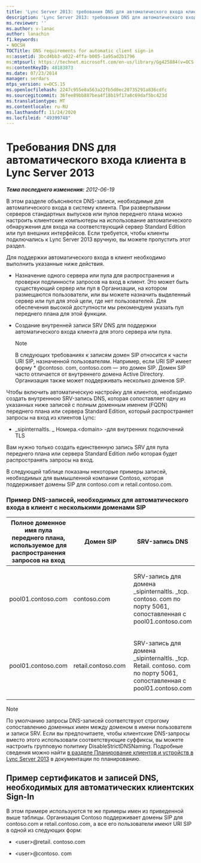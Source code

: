 ```yaml
---
title: 'Lync Server 2013: требования DNS для автоматического входа клиента'
description: 'Lync Server 2013: требования DNS для автоматического входа клиента.'
ms.reviewer: ''
ms.author: v-lanac
author: lanachin
f1.keywords:
- NOCSH
TOCTitle: DNS requirements for automatic client sign-in
ms:assetid: 3bcd4bb3-a022-4ffa-b005-1a95ad2b1796
ms:mtpsurl: https://technet.microsoft.com/en-us/library/Gg425884(v=OCS.15)
ms:contentKeyID: 48183873
ms.date: 07/23/2014
manager: serdars
mtps_version: v=OCS.15
ms.openlocfilehash: 2247c955e0a563a22fb5d0ec20735291a836cdfc
ms.sourcegitcommit: 36fee89bb887bea4f18b19f17a8c69daf5bc423d
ms.translationtype: MT
ms.contentlocale: ru-RU
ms.lasthandoff: 11/24/2020
ms.locfileid: "49399748"
---
```

# <a name="dns-requirements-for-automatic-client-sign-in-in-lync-server-2013"></a>Требования DNS для автоматического входа клиента в Lync Server 2013

<div data-xmlns="http://www.w3.org/1999/xhtml">

<div class="topic" data-xmlns="http://www.w3.org/1999/xhtml" data-msxsl="urn:schemas-microsoft-com:xslt" data-cs="https://msdn.microsoft.com/">

<div data-asp="https://msdn2.microsoft.com/asp">



</div>

<div id="mainSection">

<div id="mainBody">

<span> </span>

_**Тема последнего изменения:** 2012-06-19_

В этом разделе объясняются DNS-записи, необходимые для автоматического входа в систему клиента. При развертывании серверов стандартных выпусков или пулов переднего плана можно настроить клиентские компьютеры на использование автоматического обнаружения для входа на соответствующий сервер Standard Edition или пул внешних интерфейсов. Если требуется, чтобы клиенты подключались к Lync Server 2013 вручную, вы можете пропустить этот раздел.

Для поддержки автоматического входа в клиент необходимо выполнить указанные ниже действия.

  - Назначение одного сервера или пула для распространения и проверки подлинности запросов на вход в клиент. Это может быть существующий сервер или пул в Организации, на котором размещаются пользователи, или вы можете назначить выделенный сервер или пул для этой цели, где нет пользователей. Для обеспечения высокой доступности мы рекомендуем указать пул переднего плана для этой функции.

  - Создание внутренней записи SRV DNS для поддержки автоматического входа клиента для этого сервера или пула.
    
    <div>
    

    > [!NOTE]  
    > В следующих требованиях к записям домен SIP относится к части URI SIP, назначенной пользователям. Например, если URI SIP имеет форму * @contoso. com, contoso.com — это домен SIP. Домен SIP часто отличается от внутреннего домена Active Directory. Организация также может поддерживать несколько доменов SIP.

    
    </div>

Чтобы включить автоматическую настройку для клиентов, необходимо создать внутреннюю SRV-запись DNS, которая сопоставляет одну из указанных ниже записей с полным доменным именем (FQDN) переднего плана или сервера Standard Edition, который распространяет запросы на вход из клиентов Lync:

  - \_sipinternaltls. \_ Номера.\<domain\> -для внутренних подключений TLS

Вам нужно только создать единственную запись SRV для пула переднего плана или сервера Standard Edition либо которая будет распространять запросы на вход.

В следующей таблице показаны некоторые примеры записей, необходимых для вымышленной компании Contoso, которая поддерживает домены SIP для contoso.com и retail.contoso.com.

### <a name="example-of-dns-records-required-for-automatic-client-sign-in-with-multiple-sip-domains"></a>Пример DNS-записей, необходимых для автоматического входа в клиент с несколькими доменами SIP

<table>
<colgroup>
<col style="width: 33%" />
<col style="width: 33%" />
<col style="width: 33%" />
</colgroup>
<thead>
<tr class="header">
<th>Полное доменное имя пула переднего плана, используемое для распространения запросов на вход</th>
<th>Домен SIP</th>
<th>SRV-запись DNS</th>
</tr>
</thead>
<tbody>
<tr class="odd">
<td><p>pool01.contoso.com</p></td>
<td><p>contoso.com</p></td>
<td><p>SRV-запись для домена _sipinternaltls. _tcp. contoso. com по порту 5061, сопоставленная с pool01.contoso.com</p></td>
</tr>
<tr class="even">
<td><p>pool01.contoso.com</p></td>
<td><p>retail.contoso.com</p></td>
<td><p>SRV-запись для домена _sipinternaltls. _tcp. Retail. contoso. com по порту 5061, сопоставленная с pool01.contoso.com</p></td>
</tr>
</tbody>
</table>


<div>


> [!NOTE]  
> По умолчанию запросы DNS-записей соответствуют строгому сопоставлению доменных имен между доменом в имени пользователя и записи SRV. Если вы предпочитаете, чтобы клиентские DNS-запросы вместо этого использовали соответствующие суффиксы, вы можете настроить групповую политику DisableStrictDNSNaming. Подробные сведения можно найти <A href="lync-server-2013-planning-for-clients-and-devices.md">в разделе Планирование клиентов и устройств в Lync Server 2013</A> в документации по планированию.



</div>

<div>

## <a name="example-of-the-certificates-and-dns-records-required-for-automatic-client-sign-in"></a>Пример сертификатов и записей DNS, необходимых для автоматических клиентских Sign-In

В этом примере используются те же примеры имен из приведенной выше таблицы. Организация Contoso поддерживает домены SIP для contoso.com и retail.contoso.com, а все его пользователи имеют URI SIP в одной из следующих форм:

  - \<user\>@retail. contoso.com

  - \<user\>@contoso. com

</div>

</div>

<span> </span>

</div>

</div>

</div>

